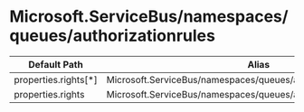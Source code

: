 # Microsoft.ServiceBus/namespaces/queues/authorizationrules

| Default Path | Alias |
|---|---|
| properties.rights[*] | Microsoft.ServiceBus/namespaces/queues/authorizationrules/rights[*] |
| properties.rights | Microsoft.ServiceBus/namespaces/queues/authorizationrules/rights |

